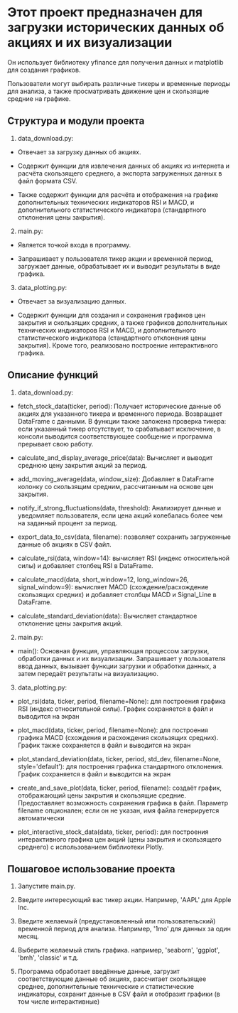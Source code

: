 Этот проект предназначен для загрузки исторических данных об акциях и их визуализации 
=====================================================================================
Он использует библиотеку yfinance для получения данных и matplotlib для создания графиков. 

Пользователи могут выбирать различные тикеры и временные периоды для анализа, а также просматривать движение цен и скользящие средние на графике.

Структура и модули проекта
--------------------------

1. data_download.py:

- Отвечает за загрузку данных об акциях.

- Содержит функции для извлечения данных об акциях из интернета и расчёта скользящего среднего, а экспорта загруженных данных в файл формата CSV. 

- Также содержит функции для расчёта и отображения на графике дополнительных технических индикаторов RSI и MACD, и дополнительного статистического индикатора (стандартного отклонения цены закрытия). 



2. main.py:

- Является точкой входа в программу.

- Запрашивает у пользователя тикер акции и временной период, загружает данные, обрабатывает их и выводит результаты в виде графика.



3. data_plotting.py:

- Отвечает за визуализацию данных.

- Содержит функции для создания и сохранения графиков цен закрытия и скользящих средних, а также графиков дополнительных технических индикаторов RSI и MACD, и дополнительного статистического индикатора (стандартного отклонения цены закрытия). Кроме того, реализовано построение интерактивного графика. 


Описание функций
----------------


1. data_download.py:

- fetch_stock_data(ticker, period): Получает исторические данные об акциях для указанного тикера и временного периода. Возвращает DataFrame с данными. В функции также заложена проверка тикера: если указанный тикер отсутствует, то срабатывает исключение, в консоли выводится соответствующее сообщение и программа прерывает свою работу.

- calculate_and_display_average_price(data): Вычисляет и выводит среднюю цену закрытия акций за период.
  
- add_moving_average(data, window_size): Добавляет в DataFrame колонку со скользящим средним, рассчитанным на основе цен закрытия.

- notify_if_strong_fluctuations(data, threshold): Анализирует данные и уведомляет пользователя, если цена акций колебалась более чем на заданный процент за период.
 
- export_data_to_csv(data, filename): позволяет сохранить загруженные данные об акциях в CSV файл.

- calculate_rsi(data, window=14): вычисляет RSI (индекс относительной силы) и добавляет столбец RSI в DataFrame.
 
- calculate_macd(data, short_window=12, long_window=26, signal_window=9): вычисляет MACD (схождение/расхождение скользящих средних) и добавляет столбцы MACD и Signal_Line в DataFrame.

- calculate_standard_deviation(data): Вычисляет стандартное отклонение цены закрытия акций. 



2. main.py:

- main(): Основная функция, управляющая процессом загрузки, обработки данных и их визуализации. Запрашивает у пользователя ввод данных, вызывает функции загрузки и обработки данных, а затем передаёт результаты на визуализацию.



3. data_plotting.py:

- plot_rsi(data, ticker, period, filename=None): для построения графика RSI (индекс относительной силы). График сохраняется в файл и выводится на экран
 
- plot_macd(data, ticker, period, filename=None): для построения графика MACD (схождения и расхождения скользящих средних). График также сохраняется в файл и выводится на экран

- plot_standard_deviation(data, ticker, period, std_dev, filename=None, style='default'): для построения графика стандартного отклонения. График сохраняется в файл и выводится на экран  
 
- create_and_save_plot(data, ticker, period, filename): создаёт график, отображающий цены закрытия и скользящие средние. Предоставляет возможность сохранения графика в файл. Параметр filename опционален; если он не указан, имя файла генерируется автоматически

- plot_interactive_stock_data(data, ticker, period): для построения интерактивного графика цен акций (цены закрытия и скользящего среднего) с использованием библиотеки Plotly.


Пошаговое использование проекта
-------------------------------
1. Запустите main.py.

2. Введите интересующий вас тикер акции. Например, 'AAPL' для Apple Inc.

3. Введите желаемый (предустановленный или пользовательский) временной период для анализа. Например, '1mo' для данных за один месяц.

4. Выберите желаемый стиль графика. например, 'seaborn', 'ggplot', 'bmh', 'classic' и т.д.

5. Программа обработает введённые данные, загрузит соответствующие данные об акциях, рассчитает скользящее среднее, дополнительные технические и статистические индикаторы, сохранит данные в CSV файл и отобразит графики (в том числе интерактивные)
